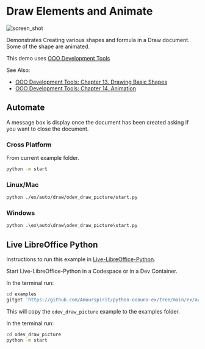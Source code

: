 # Draw Elements and Animate

![screen_shot](https://user-images.githubusercontent.com/4193389/198358336-7e53f038-c462-49a0-93d4-e67e4d6e5b24.png)

Demonstrates Creating various shapes and formula in a Draw document.
Some of the shape are animated.

This demo uses [OOO Development Tools]

See Also:

- [OOO Development Tools: Chapter 13. Drawing Basic Shapes](https://python-ooo-dev-tools.readthedocs.io/en/latest/odev/part3/chapter13.html)
- [OOO Development Tools: Chapter 14. Animation](https://python-ooo-dev-tools.readthedocs.io/en/latest/odev/part3/chapter14.html)

## Automate

A message box is display once the document has been created asking if you want to close the document.

### Cross Platform

From current example folder.

```sh
python -m start
```

### Linux/Mac

```sh
python ./ex/auto/draw/odev_draw_picture/start.py
```

### Windows

```ps
python .\ex\auto\draw\odev_draw_picture\start.py
```

## Live LibreOffice Python

Instructions to run this example in [Live-LibreOffice-Python](https://github.com/Amourspirit/live-libreoffice-python).

Start Live-LibreOffice-Python in a Codespace or in a Dev Container.

In the terminal run:

```bash
cd examples
gitget 'https://github.com/Amourspirit/python-ooouno-ex/tree/main/ex/auto/draw/odev_draw_picture'
```

This will copy the `odev_draw_picture` example to the examples folder.

In the terminal run:

```bash
cd odev_draw_picture
python -m start
```

[OOO Development Tools]: https://python-ooo-dev-tools.readthedocs.io/en/latest/